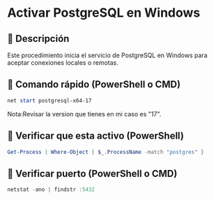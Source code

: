# Activar PostgreSQL en Windows

## 📌 Descripción

Este procedimiento inicia el servicio de PostgreSQL en Windows para aceptar conexiones locales o remotas.

## 🚀 Comando rápido (PowerShell o CMD)

```powershell
net start postgresql-x64-17
```

Nota:Revisar la version que tienes en mi caso es "17".

## 🚀 Verificar que esta activo (PowerShell)

```powershell
Get-Process | Where-Object { $_.ProcessName -match "postgres" }
```

## 🚀 Verificar puerto (PowerShell o CMD)

```powershell
netstat -ano | findstr :5432
```
